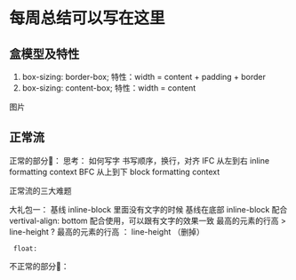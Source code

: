 # 每周总结可以写在这里

## 盒模型及特性
  1. box-sizing: border-box;
    特性：width = content + padding + border
  2. box-sizing: content-box;
    特性：width = content
    
  图片  
    
## 正常流 
  正常的部分👧：
    思考： 如何写字
      书写顺序，换行，对齐
    IFC 从左到右  inline formatting context
    BFC 从上到下  block formatting context
    
  正常流的三大难题
  
  大礼包一： 基线
    inline-block 里面没有文字的时候 基线在底部
      inline-block 配合 vertival-align: bottom 配合使用，可以跟有文字的效果一致
      最高的元素的行高 > line-height ? 最高的元素的行高 ： line-height （删掉）
      
     float: 
  不正常的部分👿：
  
